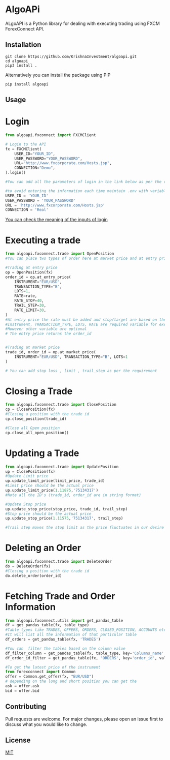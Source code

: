 # AlgoAPi

ALgoAPI is a Python library for dealing with executing trading using FXCM ForexConnect API.

## Installation

```Clone
git clone https://github.com/KrishnaInvestment/algoapi.git
cd algoapi
pip3 install . 
```
Alternatively you can install the package using PIP
```
pip install algoapi

```

## Usage

# Login
```python
from algoapi.fxconnect import FXCMClient

# Login to the API
fx = FXCMClient(
    USER_ID="YOUR_ID",
    USER_PASSWORD="YOUR_PASSWORD",
    URL="http://www.fxcorporate.com/Hosts.jsp",
    CONNECTION="Demo",
).login()

#You can add all the parameters of login in the link below as per the requirements

#to avoid entering the information each time maintain .env with variables
USER_ID = 'YOUR_ID'
USER_PASSWORD = 'YOUR_PASSWORD'
URL = 'http://www.fxcorporate.com/Hosts.jsp'
CONNECTION = 'Real'

```

[You can check the meaning of the inputs of login](https://fxcodebase.com/bin/forexconnect/1.6.0/python/forexconnect.ForexConnect.ForexConnect.login.html)

# Executing a trade
```python
from algoapi.fxconnect.trade import OpenPosition
#You can place two types of order here at market price and at entry price

#Trading at entry price
op = OpenPosition(fx)
order_id = op.at_entry_price(
    INSTRUMENT="EUR/USD",
    TRANSACTION_TYPE="B",
    LOTS=1,
    RATE=rate,
    RATE_STOP=40,
    TRAIL_STEP=30,
    RATE_LIMIT=30,
)
#At entry price the rate must be added and stop/target are based on the pip value
#Instrument, TRANSACTION_TYPE, LOTS, RATE are required variable for executing entry trade
#However other variable are optional
# The entry price returns the order_id


#Trading at market price
trade_id, order_id = op.at_market_price(
    INSTRUMENT="EUR/USD", TRANSACTION_TYPE="B", LOTS=1
)

# You can add stop loss , limit , trail_step as per the requirement
```
# Closing a Trade
```python
from algoapi.fxconnect.trade import ClosePosition
cp = ClosePosition(fx)
#Closing a position with the trade id
cp.close_position(trade_id)

#Close all Open position
cp.close_all_open_position()

```

# Updating a Trade
```python
from algoapi.fxconnect.trade import UpdatePosition
up = ClosePosition(fx)
#Update Limit price
up.update_limit_price(limit_price, trade_id)
#Limit price should be the actual price 
up.update_limit_price(1.11875,'75134317')
#Note all the ID's (trade_id, order_id are in string format)

#Update Stop price
up.update_stop_price(stop_price, trade_id, trail_step)
#Stop price should be the actual price
up.update_stop_price(1.11575,'75134317', trail_step)

#Trail step moves the stop limit as the price fluctuates in our desire direction

```
# Deleting an Order
```python
from algoapi.fxconnect.trade import DeleteOrder
do = DeleteOrder(fx)
#Closing a position with the trade id
do.delete_order(order_id)

```

# Fetching Trade and Order Information
```python
from algoapi.fxconnect.utils import get_pandas_table
df = get_pandas_table(fx, table_type)
#Table types like TRADES, OFFERS, ORDERS, CLOSED_POSITION, ACCOUNTS etc
#It will list all the information of that particular table
df_orders = get_pandas_table(fx, 'TRADES')

#You can  filter the tables based on the column value
df_filter_column = get_pandas_table(fx, table_type, key='Columns_name', value='column_value')
df_order_id_filter = get_pandas_table(fx, 'ORDERS', key='order_id', value='75134317')

#To get the latest price of the instrument
from forexconnect import Common
offer = Common.get_offer(fx, "EUR/USD")
# depending on the long and short position you can get the 
ask = offer.ask
bid = offer.bid

```



## Contributing

Pull requests are welcome. For major changes, please open an issue first
to discuss what you would like to change.


## License

[MIT](https://choosealicense.com/licenses/mit/)